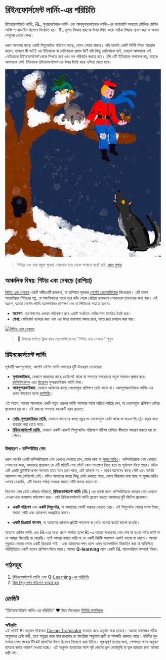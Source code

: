<!--
CO_OP_TRANSLATOR_METADATA:
{
  "original_hash": "20ca019012b1725de956681d036d8b18",
  "translation_date": "2025-08-29T22:01:39+00:00",
  "source_file": "8-Reinforcement/README.md",
  "language_code": "bn"
}
-->
# রিইনফোর্সমেন্ট লার্নিং-এর পরিচিতি

রিইনফোর্সমেন্ট লার্নিং, RL, সুপারভাইজড লার্নিং এবং আনসুপারভাইজড লার্নিং-এর পাশাপাশি অন্যতম মৌলিক মেশিন লার্নিং প্যারাডাইম হিসেবে বিবেচিত হয়। RL মূলত সিদ্ধান্ত গ্রহণের উপর ভিত্তি করে: সঠিক সিদ্ধান্ত প্রদান করা বা অন্তত সেগুলো থেকে শেখা।

ধরুন আপনার কাছে একটি সিমুলেটেড পরিবেশ আছে, যেমন শেয়ার বাজার। যদি আপনি একটি নির্দিষ্ট নিয়ম আরোপ করেন, তাহলে কী ঘটে? এর ইতিবাচক বা নেতিবাচক প্রভাব কি? যদি কিছু নেতিবাচক ঘটে, তাহলে আপনাকে এই _নেতিবাচক রিইনফোর্সমেন্ট_ থেকে শিখতে হবে এবং পথ পরিবর্তন করতে হবে। যদি এটি ইতিবাচক ফলাফল হয়, তাহলে আপনাকে সেই _ইতিবাচক রিইনফোর্সমেন্ট_ এর উপর ভিত্তি করে এগিয়ে যেতে হবে।

![পিটার এবং নেকড়ে](../../../translated_images/peter.779730f9ba3a8a8d9290600dcf55f2e491c0640c785af7ac0d64f583c49b8864.bn.png)

> পিটার এবং তার বন্ধুরা ক্ষুধার্ত নেকড়ের হাত থেকে পালাতে হবে! ছবি: [জেন লুপার](https://twitter.com/jenlooper)

## আঞ্চলিক বিষয়: পিটার এবং নেকড়ে (রাশিয়া)

[পিটার এবং নেকড়ে](https://en.wikipedia.org/wiki/Peter_and_the_Wolf) একটি সঙ্গীতধর্মী রূপকথা, যা রাশিয়ান সুরকার [সের্গেই প্রোকোফিয়েভ](https://en.wikipedia.org/wiki/Sergei_Prokofiev) লিখেছেন। এটি তরুণ পায়োনিয়ার পিটারের গল্প, যে সাহসিকতার সাথে তার বাড়ি থেকে বেরিয়ে বনাঞ্চলে নেকড়েকে তাড়ানোর জন্য যায়। এই অংশে, আমরা মেশিন লার্নিং অ্যালগরিদম প্রশিক্ষণ দেব যা পিটারকে সাহায্য করবে:

- **অন্বেষণ**: আশেপাশের এলাকা পর্যবেক্ষণ করে একটি সর্বোত্তম নেভিগেশন মানচিত্র তৈরি করা।
- **শেখা**: স্কেটবোর্ড ব্যবহার করা এবং এর উপর ভারসাম্য বজায় রাখা, যাতে দ্রুত চলাচল করা যায়।

[![পিটার এবং নেকড়ে](https://img.youtube.com/vi/Fmi5zHg4QSM/0.jpg)](https://www.youtube.com/watch?v=Fmi5zHg4QSM)

> 🎥 উপরের ছবিতে ক্লিক করে প্রোকোফিয়েভের "পিটার এবং নেকড়ে" শুনুন

## রিইনফোর্সমেন্ট লার্নিং

পূর্ববর্তী অংশগুলোতে, আপনি মেশিন লার্নিং সমস্যার দুটি উদাহরণ দেখেছেন:

- **সুপারভাইজড**, যেখানে আমাদের কাছে ডেটাসেট থাকে যা সমস্যার সমাধানের নমুনা সমাধান প্রস্তাব করে। [ক্লাসিফিকেশন](../4-Classification/README.md) এবং [রিগ্রেশন](../2-Regression/README.md) সুপারভাইজড লার্নিং টাস্ক।
- **আনসুপারভাইজড**, যেখানে আমাদের কাছে লেবেলযুক্ত প্রশিক্ষণ ডেটা থাকে না। আনসুপারভাইজড লার্নিং-এর প্রধান উদাহরণ হলো [ক্লাস্টারিং](../5-Clustering/README.md)।

এই অংশে, আমরা আপনাকে একটি নতুন ধরনের লার্নিং সমস্যার সাথে পরিচয় করিয়ে দেব, যা লেবেলযুক্ত প্রশিক্ষণ ডেটার প্রয়োজন হয় না। এই ধরনের সমস্যার কয়েকটি ধরন রয়েছে:

- **[সেমি-সুপারভাইজড লার্নিং](https://wikipedia.org/wiki/Semi-supervised_learning)**, যেখানে আমাদের কাছে প্রচুর অ-লেবেলযুক্ত ডেটা থাকে যা মডেল প্রি-ট্রেন করার জন্য ব্যবহার করা যেতে পারে।
- **[রিইনফোর্সমেন্ট লার্নিং](https://wikipedia.org/wiki/Reinforcement_learning)**, যেখানে একটি এজেন্ট সিমুলেটেড পরিবেশে পরীক্ষা চালিয়ে কীভাবে আচরণ করতে হয় তা শেখে।

### উদাহরণ - কম্পিউটার গেম

ধরুন আপনি একটি কম্পিউটারকে গেম খেলতে শেখাতে চান, যেমন দাবা বা [সুপার মারিও](https://wikipedia.org/wiki/Super_Mario)। কম্পিউটারকে গেম খেলতে শেখানোর জন্য, আমাদের প্রয়োজন যে এটি প্রতিটি গেম স্টেটে কোন পদক্ষেপ নিতে হবে তা পূর্বাভাস দিতে পারে। যদিও এটি একটি ক্লাসিফিকেশন সমস্যার মতো মনে হতে পারে, এটি আসলে নয় - কারণ আমাদের কাছে স্টেট এবং সংশ্লিষ্ট অ্যাকশন সহ ডেটাসেট নেই। যদিও আমাদের কাছে কিছু ডেটা থাকতে পারে, যেমন বিদ্যমান দাবা ম্যাচ বা সুপার মারিও খেলার রেকর্ডিং, এটি সম্ভবত পর্যাপ্ত সংখ্যক সম্ভাব্য স্টেট কভার করবে না।

বিদ্যমান গেম ডেটা খোঁজার পরিবর্তে, **রিইনফোর্সমেন্ট লার্নিং** (RL) এর ধারণা হলো *কম্পিউটারকে বারবার গেম খেলতে দেওয়া* এবং ফলাফল পর্যবেক্ষণ করা। তাই রিইনফোর্সমেন্ট লার্নিং প্রয়োগ করতে আমাদের দুটি জিনিস প্রয়োজন:

- **একটি পরিবেশ** এবং **একটি সিমুলেটর**, যা আমাদের গেমটি বারবার খেলতে দেয়। এই সিমুলেটর গেমের সমস্ত নিয়ম, সম্ভাব্য স্টেট এবং অ্যাকশন সংজ্ঞায়িত করবে।

- **একটি রিওয়ার্ড ফাংশন**, যা আমাদের জানাবে প্রতিটি পদক্ষেপ বা গেমে আমরা কতটা ভালো করেছি।

অন্যান্য মেশিন লার্নিং এবং RL-এর মধ্যে প্রধান পার্থক্য হলো RL-এ আমরা সাধারণত গেম শেষ না হওয়া পর্যন্ত জানি না যে আমরা জিতেছি বা হেরেছি। তাই আমরা বলতে পারি না যে একটি নির্দিষ্ট পদক্ষেপ একাই ভালো বা খারাপ - আমরা শুধুমাত্র গেমের শেষে একটি রিওয়ার্ড পাই। এবং আমাদের লক্ষ্য হলো এমন অ্যালগরিদম ডিজাইন করা যা অনিশ্চিত পরিস্থিতিতে একটি মডেল প্রশিক্ষণ দিতে পারে। আমরা **Q-learning** নামে একটি RL অ্যালগরিদম সম্পর্কে শিখব।

## পাঠসমূহ

1. [রিইনফোর্সমেন্ট লার্নিং এবং Q-Learning-এর পরিচিতি](1-QLearning/README.md)
2. [জিম সিমুলেশন পরিবেশ ব্যবহার করা](2-Gym/README.md)

## ক্রেডিট

"রিইনফোর্সমেন্ট লার্নিং-এর পরিচিতি" ♥️ দিয়ে লিখেছেন [দিমিত্রি সশনিকভ](http://soshnikov.com)

---

**অস্বীকৃতি**:  
এই নথিটি AI অনুবাদ পরিষেবা [Co-op Translator](https://github.com/Azure/co-op-translator) ব্যবহার করে অনুবাদ করা হয়েছে। আমরা যথাসম্ভব সঠিক অনুবাদের চেষ্টা করি, তবে অনুগ্রহ করে মনে রাখবেন যে স্বয়ংক্রিয় অনুবাদে ত্রুটি বা অসঙ্গতি থাকতে পারে। নথিটির মূল ভাষায় লেখা সংস্করণটিকেই প্রামাণিক উৎস হিসেবে বিবেচনা করা উচিত। গুরুত্বপূর্ণ তথ্যের জন্য, পেশাদার মানব অনুবাদ ব্যবহার করার পরামর্শ দেওয়া হচ্ছে। এই অনুবাদ ব্যবহারের ফলে সৃষ্ট কোনো ভুল বোঝাবুঝি বা ভুল ব্যাখ্যার জন্য আমরা দায়ী নই।